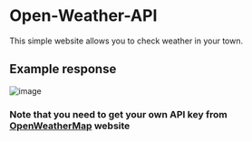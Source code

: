 # Open-Weather-API
This simple website allows you to check weather in your town.

## Example response 
![image](https://user-images.githubusercontent.com/88969035/168423905-bead7da7-01fb-47ae-93a7-0f8237713f09.png)

### Note that you need to get your own API key from [OpenWeatherMap](https://openweathermap.org/api) website
